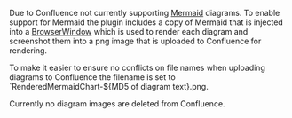 Due to Confluence not currently supporting [Mermaid](https://mermaid.js.org/) diagrams. To enable support for Mermaid the plugin includes a copy of Mermaid that is injected into a [BrowserWindow](https://www.electronjs.org/docs/latest/api/browser-window) which is used to render each diagram and screenshot them into a png image that is uploaded to Confluence for rendering.

To make it easier to ensure no conflicts on file names when uploading diagrams to Confluence the filename is set to `RenderedMermaidChart-${MD5 of diagram text}.png. 

Currently no diagram images are deleted from Confluence.